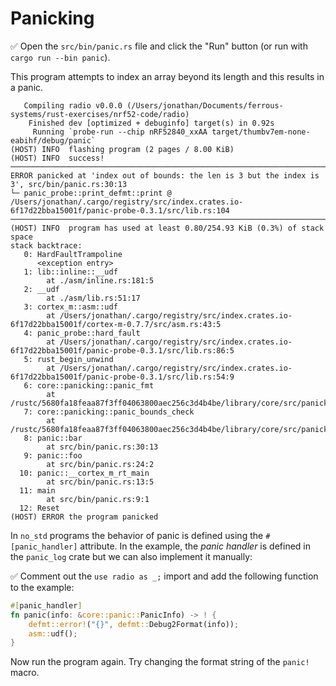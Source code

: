 # Panicking

✅ Open the `src/bin/panic.rs` file and click the "Run" button (or run with `cargo run --bin panic`).

This program attempts to index an array beyond its length and this results in a panic.

```console
   Compiling radio v0.0.0 (/Users/jonathan/Documents/ferrous-systems/rust-exercises/nrf52-code/radio)
    Finished dev [optimized + debuginfo] target(s) in 0.92s
     Running `probe-run --chip nRF52840_xxAA target/thumbv7em-none-eabihf/debug/panic`
(HOST) INFO  flashing program (2 pages / 8.00 KiB)
(HOST) INFO  success!
────────────────────────────────────────────────────────────────────────────────
ERROR panicked at 'index out of bounds: the len is 3 but the index is 3', src/bin/panic.rs:30:13
└─ panic_probe::print_defmt::print @ /Users/jonathan/.cargo/registry/src/index.crates.io-6f17d22bba15001f/panic-probe-0.3.1/src/lib.rs:104
────────────────────────────────────────────────────────────────────────────────
(HOST) INFO  program has used at least 0.80/254.93 KiB (0.3%) of stack space
stack backtrace:
   0: HardFaultTrampoline
      <exception entry>
   1: lib::inline::__udf
        at ./asm/inline.rs:181:5
   2: __udf
        at ./asm/lib.rs:51:17
   3: cortex_m::asm::udf
        at /Users/jonathan/.cargo/registry/src/index.crates.io-6f17d22bba15001f/cortex-m-0.7.7/src/asm.rs:43:5
   4: panic_probe::hard_fault
        at /Users/jonathan/.cargo/registry/src/index.crates.io-6f17d22bba15001f/panic-probe-0.3.1/src/lib.rs:86:5
   5: rust_begin_unwind
        at /Users/jonathan/.cargo/registry/src/index.crates.io-6f17d22bba15001f/panic-probe-0.3.1/src/lib.rs:54:9
   6: core::panicking::panic_fmt
        at /rustc/5680fa18feaa87f3ff04063800aec256c3d4b4be/library/core/src/panicking.rs:67:14
   7: core::panicking::panic_bounds_check
        at /rustc/5680fa18feaa87f3ff04063800aec256c3d4b4be/library/core/src/panicking.rs:162:5
   8: panic::bar
        at src/bin/panic.rs:30:13
   9: panic::foo
        at src/bin/panic.rs:24:2
  10: panic::__cortex_m_rt_main
        at src/bin/panic.rs:13:5
  11: main
        at src/bin/panic.rs:9:1
  12: Reset
(HOST) ERROR the program panicked
```

In `no_std` programs the behavior of panic is defined using the `#[panic_handler]` attribute. In the example, the *panic handler* is defined in the `panic_log` crate but we can also implement it manually:

✅ Comment out the `use radio as _;` import and add the following function to the example:

```rust ignore
#[panic_handler]
fn panic(info: &core::panic::PanicInfo) -> ! {
    defmt::error!("{}", defmt::Debug2Format(info));
    asm::udf();
}
```

Now run the program again. Try changing the format string of the `panic!` macro.
